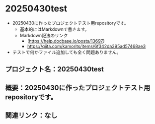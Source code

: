 # 20250430test
* 20250430に作ったプロジェクトテスト用repositoryです。
  * 基本的にはMarkdownで書きます。
  * Markdown記法のリンク
    * (https://help.docbase.io/posts/13697)
    * https://qiita.com/kamorits/items/6f342da395ad57468ae3
* テストで何かファイル追加しても全く問題ありません。

## プロジェクト名：20250430test
## 概要：20250430に作ったプロジェクトテスト用repositoryです。
## 関連リンク：なし
